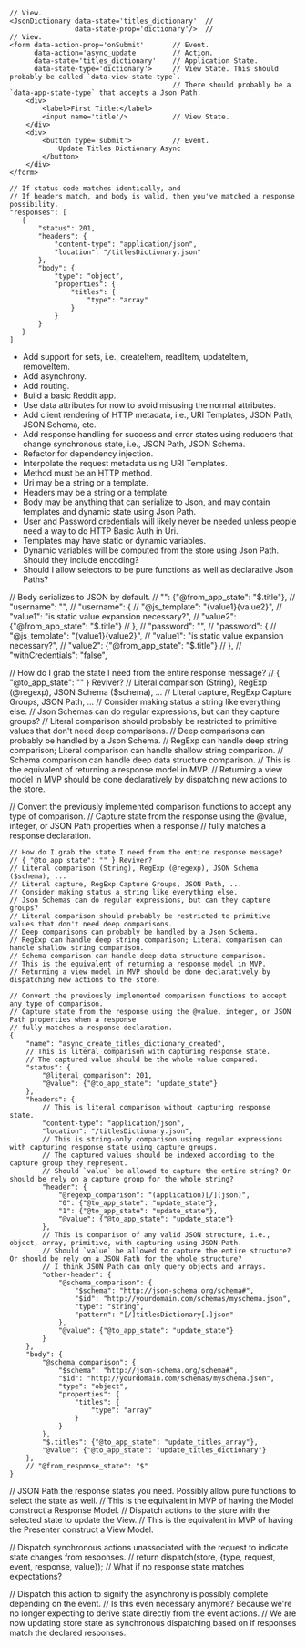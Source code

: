 ```
// View.
<JsonDictionary data-state='titles_dictionary'  //
                data-state-prop='dictionary'/>  //
// View.
<form data-action-prop='onSubmit'       // Event.
      data-action='async_update'        // Action.
      data-state='titles_dictionary'    // Application State.
      data-state-type='dictionary'>     // View State. This should probably be called `data-view-state-type`.
                                        // There should probably be a `data-app-state-type` that accepts a Json Path.
    <div>
        <label>First Title:</label>     
        <input name='title'/>           // View State.
    </div>
    <div>
        <button type='submit'>          // Event.
            Update Titles Dictionary Async
        </button>
    </div>
</form>

// If status code matches identically, and 
// If headers match, and body is valid, then you've matched a response possibility.
"responses": [
   {
       "status": 201,
       "headers": {
           "content-type": "application/json",
           "location": "/titlesDictionary.json"
       },
       "body": {
           "type": "object",
           "properties": {
               "titles": {
                   "type": "array"
               }
           }
       }
   }
]
```

+ Add support for sets, i.e., createItem, readItem, updateItem, removeItem.
+ Add asynchrony.
+ Add routing.
+ Build a basic Reddit app.
+ Use data attributes for now to avoid misusing the normal attributes.
+ Add client rendering of HTTP metadata, i.e., URI Templates, JSON Path, JSON Schema, etc.
+ Add response handling for success and error states using reducers that change synchronous state, i.e., JSON Path, JSON Schema.
+ Refactor for dependency injection.
+ Interpolate the request metadata using URI Templates.
+ Method must be an HTTP method.
+ Uri may be a string or a template.
+ Headers may be a string or a template.
+ Body may be anything that can serialize to Json, and may contain templates and dynamic state using Json Path.
+ User and Password credentials will likely never be needed unless people need a way to do HTTP Basic Auth in Uri.
+ Templates may have static or dynamic variables.
+ Dynamic variables will be computed from the store using Json Path. Should they include encoding?
+ Should I allow selectors to be pure functions as well as declarative Json Paths?

// Body serializes to JSON by default.
// "": {"@from_app_state": "$.title"},
// "username": "",
// "username": {
//     "@js_template": "{value1}{value2}",
//     "value1": "is static value expansion necessary?",
//     "value2": {"@from_app_state": "$.title"}
// },
// "password": "",
// "password": {
//     "@js_template": "{value1}{value2}",
//     "value1": "is static value expansion necessary?",
//     "value2": {"@from_app_state": "$.title"}
// },
// "withCredentials": "false",

// How do I grab the state I need from the entire response message?
// { "@to_app_state": "" } Reviver?
// Literal comparison (String), RegExp (@regexp), JSON Schema ($schema), ...
// Literal capture, RegExp Capture Groups, JSON Path, ...
// Consider making status a string like everything else.
// Json Schemas can do regular expressions, but can they capture groups?
// Literal comparison should probably be restricted to primitive values that don't need deep comparisons.
// Deep comparisons can probably be handled by a Json Schema.
// RegExp can handle deep string comparison; Literal comparison can handle shallow string comparison.
// Schema comparison can handle deep data structure comparison.
// This is the equivalent of returning a response model in MVP.
// Returning a view model in MVP should be done declaratively by dispatching new actions to the store.

// Convert the previously implemented comparison functions to accept any type of comparison.
// Capture state from the response using the @value, integer, or JSON Path properties when a response
// fully matches a response declaration.

```
// How do I grab the state I need from the entire response message?
// { "@to_app_state": "" } Reviver?
// Literal comparison (String), RegExp (@regexp), JSON Schema ($schema), ...
// Literal capture, RegExp Capture Groups, JSON Path, ...
// Consider making status a string like everything else.
// Json Schemas can do regular expressions, but can they capture groups?
// Literal comparison should probably be restricted to primitive values that don't need deep comparisons.
// Deep comparisons can probably be handled by a Json Schema.
// RegExp can handle deep string comparison; Literal comparison can handle shallow string comparison.
// Schema comparison can handle deep data structure comparison.
// This is the equivalent of returning a response model in MVP.
// Returning a view model in MVP should be done declaratively by dispatching new actions to the store.

// Convert the previously implemented comparison functions to accept any type of comparison.
// Capture state from the response using the @value, integer, or JSON Path properties when a response
// fully matches a response declaration.
{
    "name": "async_create_titles_dictionary_created",
    // This is literal comparison with capturing response state.
    // The captured value should be the whole value compared.
    "status": {
        "@literal_comparison": 201,
        "@value": {"@to_app_state": "update_state"}
    },
    "headers": {
        // This is literal comparison without capturing response state.
        "content-type": "application/json",
        "location": "/titlesDictionary.json",
        // This is string-only comparison using regular expressions with capturing response state using capture groups.
        // The captured values should be indexed according to the capture group they represent.
        // Should `value` be allowed to capture the entire string? Or should be rely on a capture group for the whole string?
        "header": {
            "@regexp_comparison": "(application)[/](json)",
            "0": {"@to_app_state": "update_state"},
            "1": {"@to_app_state": "update_state"},
            "@value": {"@to_app_state": "update_state"}
        },
        // This is comparison of any valid JSON structure, i.e., object, array, primitive, with capturing using JSON Path.
        // Should `value` be allowed to capture the entire structure? Or should be rely on a JSON Path for the whole structure?
        // I think JSON Path can only query objects and arrays.
        "other-header": {
            "@schema_comparison": {
                "$schema": "http://json-schema.org/schema#",
                "$id": "http://yourdomain.com/schemas/myschema.json",
                "type": "string",
                "pattern": "[/]titlesDictionary[.]json"
            },
            "@value": {"@to_app_state": "update_state"}
        }
    },
    "body": {
        "@schema_comparison": {
            "$schema": "http://json-schema.org/schema#",
            "$id": "http://yourdomain.com/schemas/myschema.json",
            "type": "object",
            "properties": {
                "titles": {
                    "type": "array"
                }
            }
        },
        "$.titles": {"@to_app_state": "update_titles_array"},
        "@value": {"@to_app_state": "update_titles_dictionary"}
    },
    // "@from_response_state": "$"
}
```

// JSON Path the response states you need. Possibly allow pure functions to select the state as well.
// This is the equivalent in MVP of having the Model construct a Response Model.
// Dispatch actions to the store with the selected state to update the View.
// This is the equivalent in MVP of having the Presenter construct a View Model.

// Dispatch synchronous actions unassociated with the request to indicate state changes from responses.
// return dispatch(store, {type, request, event, response, value});
// What if no response state matches expectations?

// Dispatch this action to signify the asynchrony is possibly complete depending on the event.
// Is this even necessary anymore? Because we're no longer expecting to derive state directly from the event actions.
// We are now updating store state as synchronous dispatching based on if responses match the declared responses.